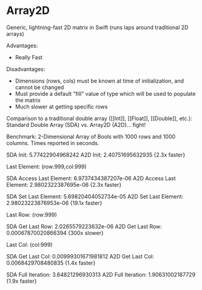 # Array2D
Generic, lightning-fast 2D matrix in Swift (runs laps around traditional 2D arrays)

Advantages:
* Really Fast

Disadvantages:
* Dimensions (rows, cols) must be known at time of initialization, and cannot be changed
* Must provide a default "fill" value of type <T> which will be used to populate the matrix
* Much slower at getting specific rows

Comparison to a traditional double array ([[Int]], [[Float]], [[Double]], etc.):
Standard Double Array (SDA) vs. Array2D (A2D)... fight!

Benchmark: 2-Dimensional Array of Bools with 1000 rows and 1000 columns. Times reported in seconds.

SDA Init: 5.77422904968242
A2D Init: 2.40751695632935 {2.3x faster}

Last Element: (row:999,col:999)

SDA Access Last Element: 6.9737434387207e-06
A2D Access Last Element: 2.9802322387695e-06 {2.3x faster}

SDA Set Last Element: 5.69820404052734e-05
A2D Set Last Element: 2.98023223876953e-06 {19.1x faster}

Last Row: (row:999)

SDA Get Last Row: 2.0265579223632e-06
A2D Get Last Row: 0.00067870020866394 {300x slower}

Last Col: (col:999)

SDA Get Last Col: 0.00999301671981812
A2D Get Last Col: 0.0068429708480835 {1.4x faster}

SDA Full Iteration: 3.64821296930313
A2D Full Iteration: 1.90631002187729 {1.9x faster}
